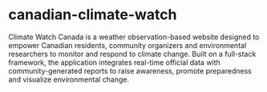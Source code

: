 # canadian-climate-watch
Climate Watch Canada is a weather observation-based website designed to empower Canadian residents, community organizers and environmental researchers to monitor and respond to climate change. Built on a full-stack framework, the application integrates real-time official data with community-generated reports to raise awareness, promote preparedness and visualize environmental change.
